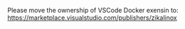 
Please move the ownership of VSCode Docker exensin to: https://marketplace.visualstudio.com/publishers/zikalinox
